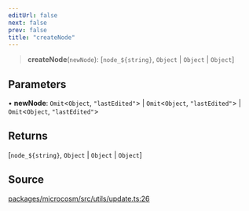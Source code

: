 ```yaml
---
editUrl: false
next: false
prev: false
title: "createNode"
---
```


> **createNode**(`newNode`): [```node_${string}```, `Object` \| `Object` \| `Object`]

## Parameters

• **newNode**: `Omit`\<`Object`, `"lastEdited"`\> \| `Omit`\<`Object`, `"lastEdited"`\> \| `Omit`\<`Object`, `"lastEdited"`\>

## Returns

[```node_${string}```, `Object` \| `Object` \| `Object`]

## Source

[packages/microcosm/src/utils/update.ts:26](https://github.com/nodenogg-in/alpha-p2p/blob/d420d334028521cd4d3e88f86962ebfaad1f4292/packages/microcosm/src/utils/update.ts#L26)
